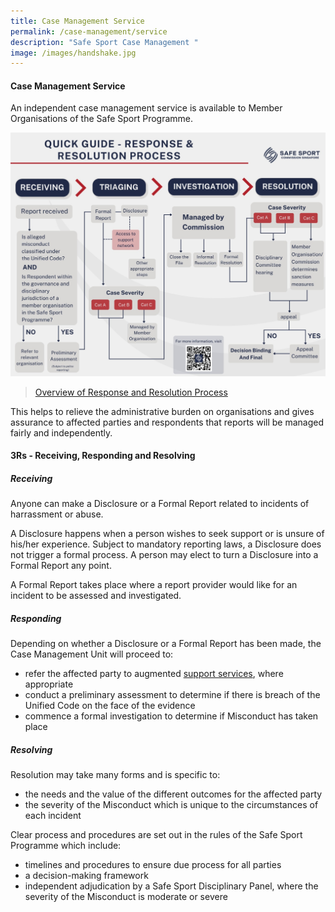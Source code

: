 ```yaml
---
title: Case Management Service
permalink: /case-management/service
description: "Safe Sport Case Management "
image: /images/handshake.jpg
---
```

#### Case Management Service

An independent case management service is available to Member Organisations of the Safe Sport Programme.

![](/images/QuickGuideResponseandResolution.png)



> [Overview of Response and Resolution Process](/files/Response%20and%20Resolution%20Process%20Final%2011May.pdf)

This helps to relieve the administrative burden on organisations and gives assurance to affected parties and respondents that reports will be managed fairly and independently.






#### 3Rs -  Receiving, Responding and Resolving



##### Receiving
Anyone can make a Disclosure or a Formal Report related to incidents of harrassment or abuse.

A Disclosure happens when a person wishes to seek support or is unsure of his/her experience. Subject to mandatory reporting laws, a Disclosure does not trigger a formal process. A person may elect to turn a Disclosure into a Formal Report any point. 

A Formal Report takes place where a report provider would like for an incident to be assessed and investigated.


##### Responding

Depending on whether a Disclosure or a Formal Report has been made, the Case Management Unit will proceed to:
* refer the affected party to  augmented [support services](/case-management/support-network), where appropriate
* conduct a preliminary assessment to determine if there is breach of the Unified Code on the face of the evidence
* commence a formal investigation to determine if Misconduct has taken place


##### Resolving

Resolution may take many forms and is specific to:
* the needs and the value of the different outcomes for the affected party
* the severity of the Misconduct which is unique to the circumstances of each incident  

Clear process and procedures are set out in the rules of the Safe Sport Programme which include:
* timelines and procedures to ensure due process for all parties
* a decision-making framework
* independent adjudication by a Safe Sport Disciplinary Panel, where the severity of the Misconduct is moderate or severe